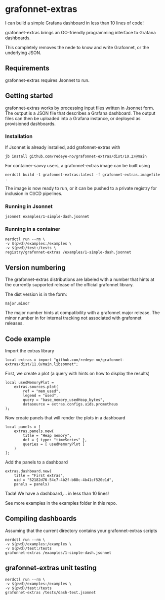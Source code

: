  # grafonnet-extras

I can build a simple Grafana dashboard in less than 10 lines of code!

grafonnet-extras brings an OO-friendly programming interface to Grafana dashboards.

This completely removes the nede to know and write Grafonnet, or the underlying JSON.

## Requirements

grafonnet-extras requires Jsonnet to run.

## Getting started

grafonnet-extras works by processing input files written in Jsonnet form. The output is a JSON file that describes a Grafana dashboard.
The output files can then be uploaded into a Grafana instance, or deployed as provisioned dashboards.

### Installation

If Jsonnet is already installed, add grafonnet-extras with

	jb install github.com/redeye-no/grafonnet-extras/dist/10.2/@main

For container-savvy users, a grafonnet-extras image can be built using

	nerdctl build -t grafonnet-extras:latest -f grafonnet-extras.imagefile .

The image is now ready to run, or it can be pushed to a private registry for inclusion in CI/CD pipelines.

### Running in Jsonnet

	jsonnet examples/1-simple-dash.jsonnet

### Running in a container

	nerdctl run --rm \
	-v $(pwd)/examples:/examples \
	-v $(pwd)/test:/tests \
	registry/grafonnet-extras /examples/1-simple-dash.jsonnet

## Version numbering

The grafonnet-extras distributions are labeled with a number that hints at the 
currently supported release of the official grafonnet library.

The dist version is in the form:

	major.minor

The major number hints at compatibility with a grafonnet major release.
The minor number in for internal tracking not associated with grafonnet releases.

## Code example

Import the extras library

	local extras = import "github.com/redeye-no/grafonnet-extras/dist/11.0/main.libsonnet";

First, we create a plot (a query with hints on how to display the results)

	local usedMemoryPlot = 
		extras.sources.plot(
			ref = "mem_used",
			legend = "used", 
			query = "base_memory_usedHeap_bytes", 
			datasource = extras.configs.uids.prometheus
	);

Now create panels that will render the plots in a dashboard

	local panels = [
		extras.panels.new(
			title = "Heap memory", 
			def = { type: "timeSeries" },
			queries = [ usedMemoryPlot ]
		) 
	];

Add the panels to a dashboard

	extras.dashboard.new(
		title = "First extras",
		uid = "52182d76-54c7-4b2f-b88c-4b41cf520e1d",
		panels = panels)

Tada! We have a dashboard,... in less than 10 lines!

See more examples in the examples folder in this repo.

## Compiling dashboards

Assuming that the current directory contains your grafonnet-extras scripts

	nerdctl run --rm \
	-v $(pwd)/examples:/examples \
	-v $(pwd)/test:/tests
	grafonnet-extras /examples/1-simple-dash.jsonnet

## grafonnet-extras unit testing

	nerdctl run --rm \
	-v $(pwd)/examples:/examples \
	-v $(pwd)/test:/tests
	grafonnet-extras /tests/dash-test.jsonnet


